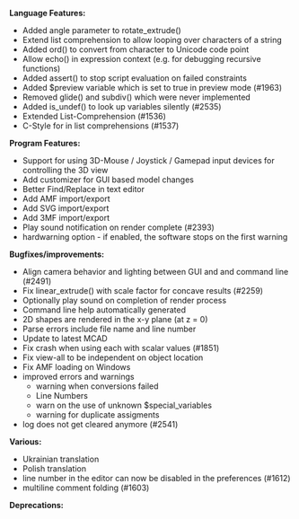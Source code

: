 **Language Features:**
* Added angle parameter to rotate_extrude()
* Extend list comprehension to allow looping over characters of a string
* Added ord() to convert from character to Unicode code point
* Allow echo() in expression context (e.g. for debugging recursive functions)
* Added assert() to stop script evaluation on failed constraints
* Added $preview variable which is set to true in preview mode (#1963)
* Removed glide() and subdiv() which were never implemented
* Added is_undef() to look up variables silently (#2535)
* Extended List-Comprehension (#1536)
* C-Style for in list comprehensions (#1537)

**Program Features:**
* Support for using 3D-Mouse / Joystick / Gamepad input devices for controlling the 3D view
* Add customizer for GUI based model changes
* Better Find/Replace in text editor
* Add AMF import/export
* Add SVG import/export
* Add 3MF import/export
* Play sound notification on render complete (#2393)
* hardwarning option - if enabled, the software stops on the first warning

**Bugfixes/improvements:**
* Align camera behavior and lighting between GUI and and command line (#2491)
* Fix linear_extrude() with scale factor for concave results (#2259)
* Optionally play sound on completion of render process
* Command line help automatically generated
* 2D shapes are rendered in the x-y plane (at z = 0)
* Parse errors include file name and line number
* Update to latest MCAD
* Fix crash when using each with scalar values (#1851)
* Fix view-all to be independent on object location
* Fix AMF loading on Windows
* improved errors and warnings
   * warning when conversions failed
   * Line Numbers
   * warn on the use of unknown $special_variables
   * warning for duplicate assigments
* log does not get cleared anymore (#2541)

**Various:**
* Ukrainian translation
* Polish translation
* line number in the editor can now be disabled in the preferences (#1612)
* multiline comment folding (#1603)

**Deprecations:**
